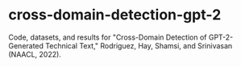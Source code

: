 # cross-domain-detection-gpt-2
Code, datasets, and results for "Cross-Domain Detection of GPT-2-Generated Technical Text," Rodriguez, Hay, Shamsi, and Srinivasan (NAACL, 2022).
